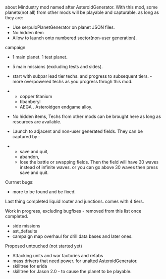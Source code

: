 
about
Mindustry mod named after AsteroidGenerator. 
With this mod, some planets(not all) from other mods will be playable and capturable. as long as they are:
- Use serpuloPlanetGenerator on planet JSON files. 
- No hidden item
- Allow to launch onto numbered sector(non-user generation).

campaign
- 1 main planet. 1 test planet. 
- 5 main missions (excluding tests and sides). 
- start with subpar lead tier techs.  and progress to subsequent tiers. - more overpowered techs as you progress throgh this mod.
- - copper titanium 
  - tibanberyl
  - AEGA . Asteroidgen endgame alloy. 

- No hidden items, Techs from other mods can be brought here as long as resources are available.
- Launch to adjacent and non-user generated fields. They can be captured by :
- - save and quit,
  - abandon,
  - lose the battle or swapping fields.
  Then the field will have 30 waves instead of infinite waves.
  or you can go above 30 waves then press save and quit.

Currnet bugs: 
- more to be found and be fixed. 

Last thing completed
liquid router and junctions. comes with 4 tiers. 

Work in progress, excluding bugfixes - removed from this list once completed. 
- side missions
- ast_defaulta
- campaign map overhaul for drill data bases and later ones. 

Proposed untouched (not started yet)
- Attacking units and war factories and refabs
- mass drivers that need power. for unalted AsteroidGenerator.
- skilltree for erida 
- skilltree for Jason 2.0 - to cause the planet to be playable. 
